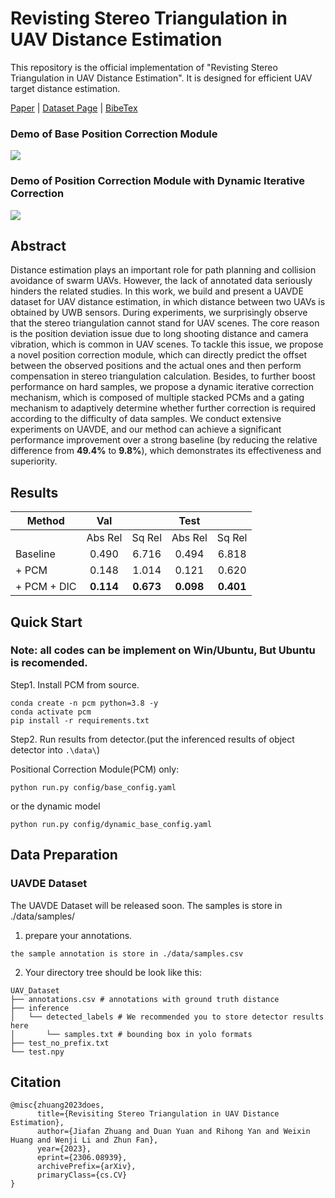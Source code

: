 # Revisting Stereo Triangulation in UAV Distance Estimation

This repository is the official implementation of "Revisting Stereo Triangulation in UAV Distance Estimation". It is designed for efficient UAV target distance estimation.

[Paper](https://arxiv.org/abs/2306.08939) | [Dataset Page](https://duanyuan13.github.io/UAVDE.html) | [BibeTex](#citation)

### Demo of Base Position Correction Module

<img src="./gif/pcm.gif"/>

### Demo of Position Correction Module with Dynamic Iterative Correction

![](./gif/dic_pcm.gif)

## Abstract
Distance estimation plays an important role for path planning and collision avoidance of swarm UAVs. However, the lack of annotated data seriously hinders the related studies. In this work, we build and present a UAVDE dataset for UAV distance estimation, in which distance between two UAVs is obtained by UWB sensors. During experiments, we surprisingly observe that the stereo triangulation cannot stand for UAV scenes. The core reason is the position deviation issue due to long shooting distance and camera vibration, which is common in UAV scenes. To tackle this issue, we propose a novel position correction module, which can directly predict the offset between the observed positions and the actual ones and then perform compensation in stereo triangulation calculation. Besides, to further boost performance on hard samples, we propose a dynamic iterative correction mechanism, which is composed of multiple stacked PCMs and a gating mechanism to adaptively determine whether further correction is required according to the difficulty of data samples. We conduct extensive experiments on UAVDE, and our method can achieve a significant performance improvement over a strong baseline (by reducing the relative difference from **49.4%** to **9.8%**), which demonstrates its effectiveness and superiority.

## Results
| Method      |    Val    |           |   Test    |           |
|-------------|:---------:|:---------:|:---------:|:---------:|
|             |  Abs Rel  |  Sq Rel   |  Abs Rel  |  Sq Rel   |
| Baseline    |   0.490   |   6.716   |   0.494   |   6.818   |
| + PCM       |   0.148   |   1.014   |   0.121   |   0.620   |
| + PCM + DIC | **0.114** | **0.673** | **0.098** | **0.401** |



## Quick Start
### Note: all codes can be implement on Win/Ubuntu, But Ubuntu is recomended.
Step1. Install PCM from source.
```shell
conda create -n pcm python=3.8 -y
conda activate pcm
pip install -r requirements.txt
```
Step2. Run  results from detector.(put the inferenced results of object detector into `.\data\`)

Positional Correction Module(PCM) only:
```shell
python run.py config/base_config.yaml
```
or the dynamic model
```shell
python run.py config/dynamic_base_config.yaml
```

## Data Preparation
### UAVDE Dataset
The UAVDE Dataset will be released soon. The samples is store in ./data/samples/

1. prepare your annotations.
```
the sample annotation is store in ./data/samples.csv
```

2. Your directory tree should be look like this:
```
UAV_Dataset
├── annotations.csv # annotations with ground truth distance
├── inference  
│   └── detected_labels # We recommended you to store detector results here
│       └── samples.txt # bounding box in yolo formats
├── test_no_prefix.txt
└── test.npy
```

## Citation
```
@misc{zhuang2023does,
      title={Revisiting Stereo Triangulation in UAV Distance Estimation}, 
      author={Jiafan Zhuang and Duan Yuan and Rihong Yan and Weixin Huang and Wenji Li and Zhun Fan},
      year={2023},
      eprint={2306.08939},
      archivePrefix={arXiv},
      primaryClass={cs.CV}
}
```